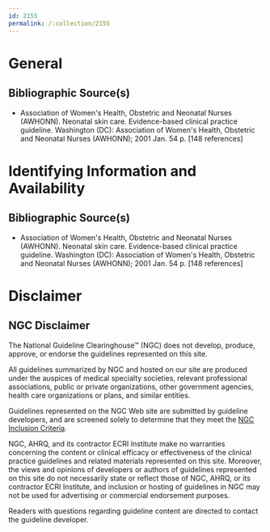 ```yaml
---
id: 2155
permalink: /:collection/2155
---
```


# General

## Bibliographic Source(s)

- Association of Women's Health, Obstetric and Neonatal Nurses (AWHONN). Neonatal skin care. Evidence-based clinical practice guideline. Washington (DC): Association of Women's Health, Obstetric and Neonatal Nurses (AWHONN); 2001 Jan. 54 p. [148 references]

# Identifying Information and Availability

## Bibliographic Source(s)

- Association of Women's Health, Obstetric and Neonatal Nurses (AWHONN). Neonatal skin care. Evidence-based clinical practice guideline. Washington (DC): Association of Women's Health, Obstetric and Neonatal Nurses (AWHONN); 2001 Jan. 54 p. [148 references]

# Disclaimer

## NGC Disclaimer

The National Guideline Clearinghouse™ (NGC) does not develop, produce, approve, or endorse the guidelines represented on this site.

All guidelines summarized by NGC and hosted on our site are produced under the auspices of medical specialty societies, relevant professional associations, public or private organizations, other government agencies, health care organizations or plans, and similar entities.

Guidelines represented on the NGC Web site are submitted by guideline developers, and are screened solely to determine that they meet the [NGC Inclusion Criteria](/help-and-about/summaries/inclusion-criteria).

NGC, AHRQ, and its contractor ECRI Institute make no warranties concerning the content or clinical efficacy or effectiveness of the clinical practice guidelines and related materials represented on this site. Moreover, the views and opinions of developers or authors of guidelines represented on this site do not necessarily state or reflect those of NGC, AHRQ, or its contractor ECRI Institute, and inclusion or hosting of guidelines in NGC may not be used for advertising or commercial endorsement purposes.

Readers with questions regarding guideline content are directed to contact the guideline developer.


